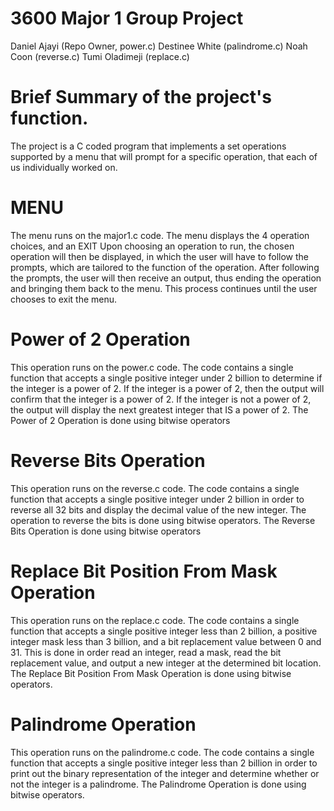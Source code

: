 # 3600 Major 1 Group Project
Daniel Ajayi (Repo Owner, power.c)
Destinee White (palindrome.c)
Noah Coon (reverse.c)
Tumi Oladimeji (replace.c)

# Brief Summary of the project's function.
The project is a C coded program that implements a set operations supported by a menu that will prompt for a specific operation, that each of us individually worked on. 


# MENU
The menu runs on the major1.c code.
The menu displays the 4 operation choices, and an EXIT
Upon choosing an operation to run, the chosen operation will then be displayed, in which the user will have to follow the prompts, which are tailored to the function of the operation.
After following the prompts, the user will then receive an output, thus ending the operation and bringing them back to the menu.
This process continues until the user chooses to exit the menu.

# Power of 2 Operation
This operation runs on the power.c code. 
The code contains a single function that accepts a single positive integer under 2 billion to determine if the integer is a power of 2. 
If the integer is a power of 2, then the output will confirm that the integer is a power of 2. If the integer is not a power of 2, the output will display the next greatest integer that IS a power of 2.
The Power of 2 Operation is done using bitwise operators

# Reverse Bits Operation
This operation runs on the reverse.c code. 
The code contains a single function that accepts a single positive integer under 2 billion in order to reverse all 32 bits and display the decimal value of the new integer.
The operation to reverse the bits is done using bitwise operators.
The Reverse Bits Operation is done using bitwise operators

# Replace Bit Position From Mask Operation
This operation runs on the replace.c code.
The code contains a single function that accepts a single positive integer less than 2 billion, a positive integer mask less than 3 billion, and a bit replacement value between 0 and 31.
This is done in order read an integer, read a mask, read the bit replacement value, and output a new integer at the determined bit location.
The Replace Bit Position From Mask Operation is done using bitwise operators.
# Palindrome Operation
This operation runs on the palindrome.c code.
The code contains a single function that accepts a single positive integer less than 2 billion in order to print out the binary representation of the integer and determine whether or not the integer is a palindrome.
The Palindrome Operation is done using bitwise operators.
